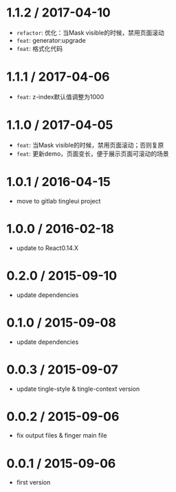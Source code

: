 1.1.2 / 2017-04-10
==================
* `refactor`: 优化：当Mask visible的时候，禁用页面滚动
* `feat`: generator:upgrade
* `feat`: 格式化代码

1.1.1 / 2017-04-06
==================
* `feat`: z-index默认值调整为1000

1.1.0 / 2017-04-05
==================
* `feat`: 当Mask visible的时候，禁用页面滚动；否则复原
* `feat`: 更新demo，页面变长，便于展示页面可滚动的场景

1.0.1 / 2016-04-15
==================
* move to gitlab tingleui project

1.0.0 / 2016-02-18
==================
* update to React0.14.X

0.2.0 / 2015-09-10
==================
 * update dependencies

0.1.0 / 2015-09-08
==================
 * update dependencies

0.0.3 / 2015-09-07
==================
 * update tingle-style & tingle-context version

0.0.2 / 2015-09-06
==================
 * fix output files & finger main file

0.0.1 / 2015-09-06
==================
 * first version
